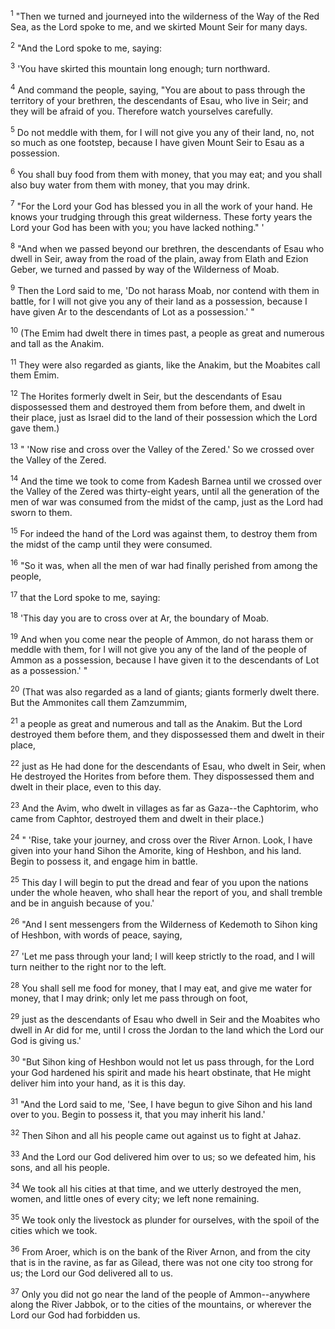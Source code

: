 <sup>1</sup> 
"Then we turned and journeyed into the wilderness of the Way of the Red Sea, as the Lord spoke to me, and we skirted Mount Seir for many days. 

<sup>2</sup> 
"And the Lord spoke to me, saying: 

<sup>3</sup> 
'You have skirted this mountain long enough; turn northward. 

<sup>4</sup> 
And command the people, saying, "You are about to pass through the territory of your brethren, the descendants of Esau, who live in Seir; and they will be afraid of you. Therefore watch yourselves carefully. 

<sup>5</sup> 
Do not meddle with them, for I will not give you any of their land, no, not so much as one footstep, because I have given Mount Seir to Esau as a possession. 

<sup>6</sup> 
You shall buy food from them with money, that you may eat; and you shall also buy water from them with money, that you may drink. 

<sup>7</sup> 
"For the Lord your God has blessed you in all the work of your hand. He knows your trudging through this great wilderness. These forty years the Lord your God has been with you; you have lacked nothing." ' 

<sup>8</sup> 
"And when we passed beyond our brethren, the descendants of Esau who dwell in Seir, away from the road of the plain, away from Elath and Ezion Geber, we turned and passed by way of the Wilderness of Moab. 

<sup>9</sup> 
Then the Lord said to me, 'Do not harass Moab, nor contend with them in battle, for I will not give you any of their land as a possession, because I have given Ar to the descendants of Lot as a possession.' " 

<sup>10</sup> 
(The Emim had dwelt there in times past, a people as great and numerous and tall as the Anakim. 

<sup>11</sup> 
They were also regarded as giants, like the Anakim, but the Moabites call them Emim. 

<sup>12</sup> 
The Horites formerly dwelt in Seir, but the descendants of Esau dispossessed them and destroyed them from before them, and dwelt in their place, just as Israel did to the land of their possession which the Lord gave them.) 

<sup>13</sup> 
" 'Now rise and cross over the Valley of the Zered.' So we crossed over the Valley of the Zered. 

<sup>14</sup> 
And the time we took to come from Kadesh Barnea until we crossed over the Valley of the Zered was thirty-eight years, until all the generation of the men of war was consumed from the midst of the camp, just as the Lord had sworn to them. 

<sup>15</sup> 
For indeed the hand of the Lord was against them, to destroy them from the midst of the camp until they were consumed. 

<sup>16</sup> 
"So it was, when all the men of war had finally perished from among the people, 

<sup>17</sup> 
that the Lord spoke to me, saying: 

<sup>18</sup> 
'This day you are to cross over at Ar, the boundary of Moab. 

<sup>19</sup> 
And when you come near the people of Ammon, do not harass them or meddle with them, for I will not give you any of the land of the people of Ammon as a possession, because I have given it to the descendants of Lot as a possession.' " 

<sup>20</sup> 
(That was also regarded as a land of giants; giants formerly dwelt there. But the Ammonites call them Zamzummim, 

<sup>21</sup> 
a people as great and numerous and tall as the Anakim. But the Lord destroyed them before them, and they dispossessed them and dwelt in their place, 

<sup>22</sup> 
just as He had done for the descendants of Esau, who dwelt in Seir, when He destroyed the Horites from before them. They dispossessed them and dwelt in their place, even to this day. 

<sup>23</sup> 
And the Avim, who dwelt in villages as far as Gaza--the Caphtorim, who came from Caphtor, destroyed them and dwelt in their place.) 

<sup>24</sup> 
" 'Rise, take your journey, and cross over the River Arnon. Look, I have given into your hand Sihon the Amorite, king of Heshbon, and his land. Begin to possess it, and engage him in battle. 

<sup>25</sup> 
This day I will begin to put the dread and fear of you upon the nations under the whole heaven, who shall hear the report of you, and shall tremble and be in anguish because of you.' 

<sup>26</sup> 
"And I sent messengers from the Wilderness of Kedemoth to Sihon king of Heshbon, with words of peace, saying, 

<sup>27</sup> 
'Let me pass through your land; I will keep strictly to the road, and I will turn neither to the right nor to the left. 

<sup>28</sup> 
You shall sell me food for money, that I may eat, and give me water for money, that I may drink; only let me pass through on foot, 

<sup>29</sup> 
just as the descendants of Esau who dwell in Seir and the Moabites who dwell in Ar did for me, until I cross the Jordan to the land which the Lord our God is giving us.' 

<sup>30</sup> 
"But Sihon king of Heshbon would not let us pass through, for the Lord your God hardened his spirit and made his heart obstinate, that He might deliver him into your hand, as it is this day. 

<sup>31</sup> 
"And the Lord said to me, 'See, I have begun to give Sihon and his land over to you. Begin to possess it, that you may inherit his land.' 

<sup>32</sup> 
Then Sihon and all his people came out against us to fight at Jahaz. 

<sup>33</sup> 
And the Lord our God delivered him over to us; so we defeated him, his sons, and all his people. 

<sup>34</sup> 
We took all his cities at that time, and we utterly destroyed the men, women, and little ones of every city; we left none remaining. 

<sup>35</sup> 
We took only the livestock as plunder for ourselves, with the spoil of the cities which we took. 

<sup>36</sup> 
From Aroer, which is on the bank of the River Arnon, and from the city that is in the ravine, as far as Gilead, there was not one city too strong for us; the Lord our God delivered all to us. 

<sup>37</sup> 
Only you did not go near the land of the people of Ammon--anywhere along the River Jabbok, or to the cities of the mountains, or wherever the Lord our God had forbidden us.